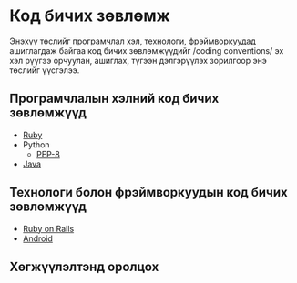 Код бичих зөвлөмж
=================

Энэхүү төслийг програмчлал хэл, технологи, фрэймворкуудад ашиглагдаж байгаа код бичих зөвлөмжүүдийг /coding conventions/
эх хэл рүүгээ орчуулан, ашиглах, түгээн дэлгэрүүлэх зорилгоор энэ төслийг үүсгэлээ.

Програмчлалын хэлний код бичих зөвлөмжүүд
-----------------------------------------
* [Ruby](https://github.com/zolzaya/coding_conventions/blob/master/ruby/ruby.md)
* Python
  - [PEP-8](http://www.python.org/dev/peps/pep-0008/)
* [Java](http://www.oracle.com/technetwork/java/javase/documentation/codeconvtoc-136057.html)

Технологи болон фрэймворкуудын код бичих зөвлөмжүүд
--------------------------------------------------------------------
* [Ruby on Rails](https://github.com/bbatsov/rails-style-guide)
* [Android](http://source.android.com/source/code-style.html)

Хөгжүүлэлтэнд оролцох
---------------------

